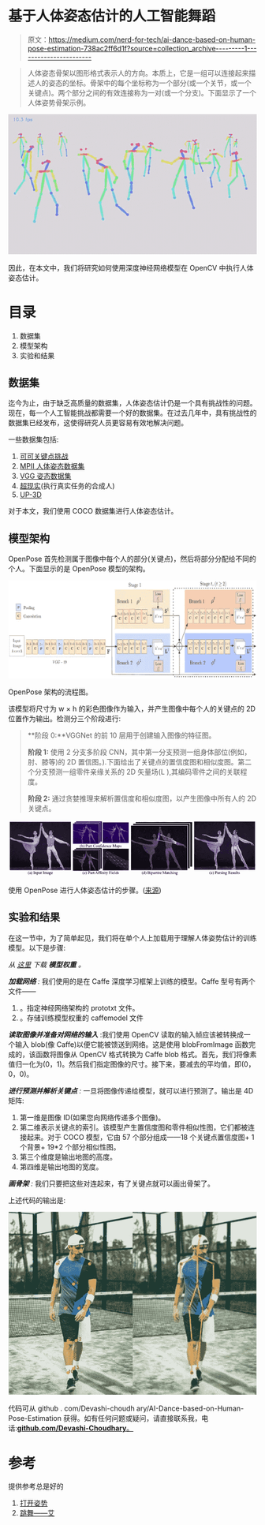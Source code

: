 # 基于人体姿态估计的人工智能舞蹈

> 原文：<https://medium.com/nerd-for-tech/ai-dance-based-on-human-pose-estimation-738ac2ff6d1f?source=collection_archive---------1----------------------->

> 人体姿态骨架以图形格式表示人的方向。本质上，它是一组可以连接起来描述人的姿态的坐标。骨架中的每个坐标称为一个部分(或一个关节，或一个关键点)。两个部分之间的有效连接称为一对(或一个分支)。下面显示了一个人体姿势骨架示例。

![](img/554a5452db43c427f874ff4f342d8f99.png)

因此，在本文中，我们将研究如何使用深度神经网络模型在 OpenCV 中执行人体姿态估计。

# 目录

1.  数据集
2.  模型架构
3.  实验和结果

## 数据集

迄今为止，由于缺乏高质量的数据集，人体姿态估计仍是一个具有挑战性的问题。现在，每一个人工智能挑战都需要一个好的数据集。在过去几年中，具有挑战性的数据集已经发布，这使得研究人员更容易有效地解决问题。

一些数据集包括:

1.  [可可关键点挑战](http://cocodataset.org/#keypoints-2018)
2.  [MPII 人体姿态数据集](http://human-pose.mpi-inf.mpg.de/)
3.  [VGG 姿态数据集](http://www.robots.ox.ac.uk/~vgg/data/pose_evaluation/)
4.  [超现实](https://www.di.ens.fr/willow/research/surreal/)(执行真实任务的合成人)
5.  [UP-3D](http://files.is.tuebingen.mpg.de/classner/up/)

对于本文，我们使用 COCO 数据集进行人体姿态估计。

## 模型架构

OpenPose 首先检测属于图像中每个人的部分(关键点)，然后将部分分配给不同的个人。下面显示的是 OpenPose 模型的架构。

![](img/9f0c977484ec3ee5a023d207885be80e.png)

OpenPose 架构的流程图。

该模型将尺寸为 w × h 的彩色图像作为输入，并产生图像中每个人的关键点的 2D 位置作为输出。检测分三个阶段进行:

> **阶段 0:**VGGNet 的前 10 层用于创建输入图像的特征图。
> 
> **阶段 1:** 使用 2 分支多阶段 CNN，其中第一分支预测一组身体部位(例如，肘、膝等)的 2D 置信图。).下面给出了关键点的置信度图和相似度图。第二个分支预测一组零件亲缘关系的 2D 矢量场(L ),其编码零件之间的关联程度。
> 
> **阶段 2:** 通过贪婪推理来解析置信度和相似度图，以产生图像中所有人的 2D 关键点。

![](img/b813b28afddbda25787e3925b1718d4d.png)

使用 OpenPose 进行人体姿态估计的步骤。([来源](https://arxiv.org/pdf/1812.08008.pdf))

## 实验和结果

在这一节中，为了简单起见，我们将在单个人上加载用于理解人体姿势估计的训练模型。以下是步骤:

*从* [*这里*](https://drive.google.com/file/d/1WYWwZR_mtUSfRCR-Rwi0mDGNlL_Uvbei/view?usp=sharing) *下载* ***模型权重*** *。*

***加载网络*** *:* 我们使用的是在 Caffe 深度学习框架上训练的模型。Caffe 型号有两个文件——

1.  。指定神经网络架构的 prototxt 文件。
2.  。存储训练模型权重的 caffemodel 文件

***读取图像并准备对网络的输入*** :我们使用 OpenCV 读取的输入帧应该被转换成一个输入 blob(像 Caffe)以便它能被馈送到网络。这是使用 blobFromImage 函数完成的，该函数将图像从 OpenCV 格式转换为 Caffe blob 格式。首先，我们将像素值归一化为(0，1)。然后我们指定图像的尺寸。接下来，要减去的平均值，即(0，0，0)。

***进行预测并解析关键点*** *:* 一旦将图像传递给模型，就可以进行预测了。输出是 4D 矩阵:

1.  第一维是图像 ID(如果您向网络传递多个图像)。
2.  第二维表示关键点的索引。该模型产生置信度图和零件相似性图，它们都被连接起来。对于 COCO 模型，它由 57 个部分组成——18 个关键点置信度图+ 1 个背景+ 19*2 个部分相似性图。
3.  第三个维度是输出地图的高度。
4.  第四维是输出地图的宽度。

***画骨架*** *:* 我们只要把这些对连起来，有了关键点就可以画出骨架了。

上述代码的输出是:

![](img/832bd150a57c1e1f1f6054e81d337cc4.png)

代码可从 github . com/Devashi-choudh ary/AI-Dance-based-on-Human-Pose-Estimation 获得。如有任何问题或疑问，请直接联系我，电话:[**github.com/Devashi-Choudhary**。](https://github.com/Devashi-Choudhary)

# 参考

提供参考总是好的

1.  [打开姿势](https://github.com/CMU-Perceptual-Computing-Lab/openpose)
2.  [跳舞——艾](https://github.com/keshavoct98/DANCING-AI)